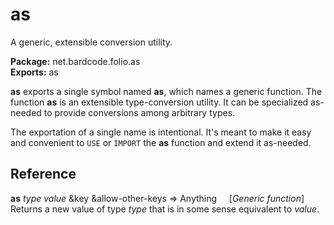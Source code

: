 # as

A generic, extensible conversion utility.

**Package:** net.bardcode.folio.as<br>
**Exports:** as

**as** exports a single symbol named **as**, which names a generic function. The function **as** is an extensible type-conversion utility. It can be specialized as-needed to provide  conversions among arbitrary types.

The exportation of a single name is intentional. It's meant to make it easy and convenient to `USE` or `IMPORT` the **as** function and extend it as-needed.

## Reference

**as** *type* *value* &key &allow-other-keys  => Anything  &nbsp;&nbsp;&nbsp;&nbsp;[*Generic function*]<br>
Returns a new value of type *type* that is in some sense equivalent
to *value*. 
